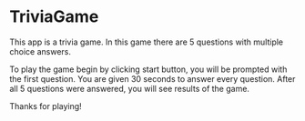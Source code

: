 # TriviaGame

This app is a trivia game.
In this game there are 5 questions with multiple choice answers.

To play the game begin by clicking start button, you will be prompted with the first question.
You are given 30 seconds to answer every question. 
After all 5 questions were answered, you will see results of the game.

Thanks for playing!